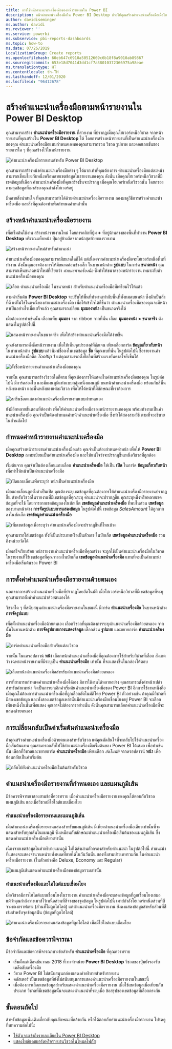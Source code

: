 ```yaml
---
title: การใช้หน้าคำแนะนำเครื่องมือของหน้ารายงานใน Power BI
description: หน้าคำแนะนำเครื่องมือใน Power BI Desktop ช่วยให้คุณสร้างคำแนะนำเครื่องมือเมื่อโฮเวอร์ที่สวยงาม สำหรับวิชวลในรายงานของคุณ
author: davidiseminger
ms.author: davidi
ms.reviewer: ''
ms.service: powerbi
ms.subservice: pbi-reports-dashboards
ms.topic: how-to
ms.date: 07/26/2019
LocalizationGroup: Create reports
ms.openlocfilehash: 60eb647c6910a50512669c6b18f8a9010ab89867
ms.sourcegitcommit: 653e18d7041d3dd1cf7a38010372366975a98eae
ms.translationtype: HT
ms.contentlocale: th-TH
ms.lasthandoff: 12/01/2020
ms.locfileid: "96412678"
---
```

# <a name="create-tooltips-based-on-report-pages-in-power-bi-desktop"></a>สร้างคำแนะนำเครื่องมือตามหน้ารายงานใน Power BI Desktop
คุณสามารถสร้าง **คำแนะนำเครื่องมือรายงาน** ที่สวยงาม ที่ปรากฏเมื่อคุณโฮเวอร์เหนือวิชวล จากหน้ารายงานที่คุณสร้างใน **Power BI Desktop** ได้ โดยการสร้างหน้ารายงานที่เป็นคำแนะนำเครื่องมือของคุณ คำแนะนำเครื่องมือแบบกำหนดเองของคุณสามารถรวม วิชวล รูปภาพ และคอลเลกชันของรายการใด ๆ ที่คุณสร้างไว้ในหน้ารายงาน 

![คำแนะนำเครื่องมือรายงานสำหรับ Power BI Desktop](media/desktop-tooltips/desktop-tooltips_00a.png)

คุณสามารถสร้างหน้าคำแนะนำเครื่องมือต่าง ๆ ได้มากเท่าที่คุณต้องการ คำแนะนำเครื่องมือแต่ละหน้า สามารถเชื่อมโยงกับหนึ่งหรือหลายเขตข้อมูลในรายงานของคุณ ดังนั้น เมื่อคุณโฮเวอร์เหนือวิชวลที่มีเขตข้อมูลที่เลือก คำแนะนำเครื่องมือที่คุณสร้างขึ้นจะปรากฏ เมื่อคุณโฮเวอร์เหนือวิชวลนั้น โดยกรองตามจุดข้อมูลที่เมาส์ของคุณกำลังโฮเวอร์อยู่ 

มีหลายสิ่งน่าสนใจ ที่คุณสามารถทำได้ด้วยคำแนะนำเครื่องมือรายงาน ลองมาดูวิธีการสร้างคำแนะนำเครื่องมือ และสิ่งที่คุณต้องทำเพื่อกำหนดค่าเหล่านั้น

## <a name="create-a-report-tooltip-page"></a>สร้างหน้าคำแนะนำเครื่องมือรายงาน
เพื่อเริ่มต้นใช้งาน สร้างหน้ารายงานใหม่ โดยการคลิกที่ปุ่ม **+** ที่อยู่ด้านล่างของพื้นที่ทำงาน **Power BI Desktop** บริเวณแท็บหน้า ปุ่มอยู่ข้างถัดจากหน้าสุดท้ายของรายงาน 

![สร้างหน้ารายงานใหม่สำหรับคำแนะนำ](media/desktop-tooltips/desktop-tooltips_02.png)

คำแนะนำเครื่องมือของคุณสามารถมีขนาดใดก็ได้ แต่เนื่องจากคำแนะนำเครื่องมือจะโฮเวอร์เหนือพื้นที่ทำงาน ดังนั้นคุณอาจต้องการให้มีขนาดค่อนข้างเล็ก ในบานหน้าต่าง **รูปแบบ** ในการ์ด **ขนาดหน้า** คุณสามารถเห็นขนาดหน้าใหม่ที่เรียกว่า *คำแนะนำเครื่องมือ* ซึ่งทำให้ขนาดของหน้ารายงาน เหมาะกับคำแนะนำเครื่องมือของคุณ

![เลือก คำแนะนำเครื่องมือ ในขนาดหน้า สำหรับคำแนะนำเครื่องมือที่เตรียมไว้ให้แล้ว](media/desktop-tooltips/desktop-tooltips_03.png)

ตามค่าเริ่มต้น **Power BI Desktop** จะปรับให้พื้นที่ทำงานเท่ากับพื้นที่ทั้งหมดบนหน้า ซึ่งมักเป็นสิ่งที่ดี แต่ไม่ใช่ในกรณีของคำแนะนำเครื่องมือ เพื่อให้เข้าใจได้ดีขึ้นว่า คำแนะนำเครื่องมือของคุณจะมีหน้าตาเป็นอย่างไรเมื่อเสร็จแล้ว คุณสามารถเปลี่ยน **มุมมองหน้า** เป็นขนาดจริงได้ 

เมื่อต้องการทำเช่นนั้น เลือกแท็บ **มุมมอง** จาก ribbon จากที่นั่น เลือก **มุมมองหน้า > ขนาดจริง** ดังแสดงในรูปต่อไปนี้

![แสดงหน้ารายงานในขนาดจริง เพื่อให้สร้างคำแนะนำเครื่องมือได้ง่ายขึ้น](media/desktop-tooltips/desktop-tooltips_04.png)

คุณยังสามารถตั้งชื่อหน้ารายงาน เพื่อให้เห็นจุดประสงค์ที่ชัดเจน เพียงเลือกการ์ด **ข้อมูลเกี่ยวกับหน้า** ในบานหน้าต่าง **รูปแบบ** แล้วพิมพ์ชื่อลงในเขตข้อมูล **ชื่อ** ที่คุณพบที่นั่น ในรูปต่อไปนี้ ชื่อรายงานคำแนะนำเครื่องมือคือ *Tooltip 1* แต่คุณสามารถตั้งชื่ออื่นที่สร้างแรงบันดาลใจยิ่งขึ้นได้

![ตั้งชื่อหน้ารายงานคำแนะนำเครื่องมือของคุณ](media/desktop-tooltips/desktop-tooltips_05.png)

จากนั้น คุณสามารถสร้างวิชวลใดก็ตาม ที่คุณต้องการให้แสดงในคำแนะนำเครื่องมือของคุณ ในรูปต่อไปนี้ มีการ์ดสองใบ และมีแผนภูมิแท่งแบบกลุ่มหนึ่งแผนภูมิ บนหน้าคำแนะนำเครื่องมือ พร้อมกับสีพื้นหลังของหน้า และพื้นหลังของแต่ละวิชวล เพื่อให้ได้หน้าที่มีลักษณะที่เราต้องการ

![สกรีนช็อตแสดงคำแนะนำเครื่องมือรายงานแบบกำหนดเอง](media/desktop-tooltips/desktop-tooltips_06.png)

ยังมีอีกหลายขั้นตอนที่ต้องทำ เพื่อให้คำแนะนำเครื่องมือของหน้ารายงานของคุณ พร้อมทำงานเป็นคำแนะนำเครื่องมือ คุณจำเป็นต้องกำหนดค่าหน้าคำแนะนำเครื่องมือ ซึ่งทำได้สองสามวิธี ตามที่จะอธิบายในส่วนถัดไป 

## <a name="configure-your-tooltip-report-page"></a>กำหนดค่าหน้ารายงานคำแนะนำเครื่องมือ

เมื่อคุณสร้างหน้ารายงานคำแนะนำเครื่องมือแล้ว คุณจำเป็นต้องกำหนดค่าหน้า เพื่อให้ **Power BI Desktop** ลงทะเบียนเป็นคำแนะนำเครื่องมือ และให้แน่ใจว่าจะปรากฏขึ้นเหนือวิชวลที่ถูกต้อง

เริ่มต้นจาก คุณจำเป็นต้องเลื่อนแถบเลื่อน **คำแนะนำเครื่องมือ** ให้เป็น **เปิด** ในการ์ด **ข้อมูลเกี่ยวกับหน้า** เพื่อทำให้หน้าเป็นคำแนะนำเครื่องมือ 

![เปิดแถบเลื่อนเพื่อระบุว่า หน้าเป็นคำแนะนำเครื่องมือ](media/desktop-tooltips/desktop-tooltips_07.png)

เมื่อแถบเลื่อนถูกตั้งค่าเป็นเปิด คุณต้องระบุเขตข้อมูลที่คุณต้องการให้คำแนะนำเครื่องมือรายงานปรากฏขึ้น สำหรับวิชวลในรายงานที่มีเขตข้อมูลที่คุณระบุ คำแนะนำจะปรากฏขึ้น คุณระบุหนึ่งหรือหลายเขตข้อมูลที่จะใช้ โดยการลากเขตข้อมูลลงในบักเก็ต **เขตข้อมูลคำแนะนำเครื่องมือ** ที่พบในส่วน **เขตข้อมูล** ของบานหน้าต่าง **การจัดรูปแบบการแสดงข้อมูล** ในรูปต่อไปนี้ เขตข้อมูล *SalesAmount* ได้ถูกลากลงในบักเก็ต **เขตข้อมูลคำแนะนำเครื่องมือ**

![เพิ่มเขตข้อมูลเพื่อระบุว่า คำแนะนำเครื่องมือจะปรากฏขึ้นที่ไหนบ้าง](media/desktop-tooltips/desktop-tooltips_08.png)
 
คุณสามารถใส่เขตข้อมูล ทั้งที่เป็นประเภทหรือเป็นตัวเลข ในบักเก็ต **เขตข้อมูลคำแนะนำเครื่องมือ** รวมถึงหน่วยวัดได้

เมื่อเสร็จเรียบร้อย หน้ารายงานคำแนะนำเครื่องมือที่คุณสร้าง จะถูกใช้เป็นคำแนะนำเครื่องมือในวิชวล ในรายงานที่ใช้เขตข้อมูลที่คุณวางลงในบักเก็ต **เขตข้อมูลคำแนะนำเครื่องมือ** แทนที่จะเป็นคำแนะนำเครื่องมือเริ่มต้นของ Power BI

## <a name="manually-setting-a-report-tooltip"></a>การตั้งค่าคำแนะนำเครื่องมือรายงานด้วยตนเอง

นอกจากการสร้างคำแนะนำเครื่องมือที่ปรากฏโดยอัตโนมัติ เมื่อโฮเวอร์เหนือวิชวลที่มีเขตข้อมูลที่ระบุ คุณสามารถตั้งค่าคำแนะนำด้วยตนเองได้ 

วิชวลใด ๆ ที่สนับสนุนคำแนะนำเครื่องมือรายงานในขณะนี้ มีการ์ด **คำแนะนำเครื่องมือ** ในบานหน้าต่าง **การจัดรูปแบบ** 

เพื่อตั้งค่าแนะนำเครื่องมือด้วยตนเอง เลือกวิชวลที่คุณต้องการระบุคำแนะนำเครื่องมือด้วยตนเอง จากนั้นในบานหน้าต่าง **การจัดรูปแบบการแสดงข้อมูล** เลือกส่วน **รูปแบบ** และขยายการ์ด **คำแนะนำเครื่องมือ**

![การ์ดคำแนะนำเครื่องมือสำหรับแต่ละวิชวล](media/desktop-tooltips/desktop-tooltips_09.png)

จากนั้น ในแดรอปดาวน์ **หน้า** เลือกหน้าคำแนะนำเครื่องมือที่คุณต้องการใช้สำหรับวิชวลที่เลือก สังเกตว่า เฉพาะหน้ารายงานที่มีระบุเป็น **คำแนะนำเครื่องมือ** เท่านั้น ที่จะแสดงขึ้นในกล่องโต้ตอบ

![เลือกหน้าคำแนะนำเครื่องมือสำหรับคำแนะนำเครื่องมือด้วยตนเอง](media/desktop-tooltips/desktop-tooltips_10.png)

การที่สามารถกำหนดคำแนะนำเครื่องมือได้เอง มีการใช้งานได้หลายอย่าง คุณสามารถตั้งค่าหน้าเปล่าสำหรับคำแนะนำ จึงเป็นการยกเลิกค่าเริ่มต้นคำแนะนำเครื่องมือของ Power BI อีกการใช้งานหนึ่งคือ เมื่อคุณไม่ต้องการคำแนะนำเครื่องมือที่ถูกเลือกอัตโนมัติโดย Power BI ตัวอย่างเช่น ถ้าคุณมีวิชวลที่มีสองเขตข้อมูล และทั้งสองเขตข้อมูลเหล่านั้นมีคำแนะนำเครื่องมือเชื่อมโยงอยู่ Power BI จะเลือกเพียงหนึ่งในนั้นเพื่อแสดง คุณอาจไม่ต้องการอย่างนั้น ดังนั้นคุณสามารถเลือกคำแนะนำเครื่องมือที่จะแสดงด้วยตนเอง

## <a name="reverting-to-default-tooltips"></a>การเปลี่ยนกลับเป็นค่าเริ่มต้นคำแนะนำเครื่องมือ

ถ้าคุณสร้างคำแนะนำเครื่องมือด้วยตนเองสำหรับวิชวล แต่คุณตัดสินใจที่จะกลับไปใช้คำแนะนำเครื่องมือเริ่มต้นแทน คุณสามารถกลับไปใช้คำแนะนำเครื่องมือเริ่มต้นของ Power BI ได้เสมอ เพื่อทำเช่นนั้น เลือกที่วิชวลและขยายการ์ด **คำแนะนำเครื่องมือ** เพียงเลือก *อัตโนมัติ* จากดรอปดาวน์ **หน้า** เพื่อย้อนกลับเป็นค่าเริ่มต้น

![กลับไปยังคำแนะนำเครื่องมือเริ่มต้นสำหรับวิชวล](media/desktop-tooltips/desktop-tooltips_11.png)

## <a name="custom-report-tooltips-and-line-charts"></a>คำแนะนำเครื่องมือรายงานที่กำหนดเอง และแผนภูมิเส้น

มีข้อควรพิจารณาสองสามข้อที่ควรทราบ เมื่อคำแนะนำเครื่องมือรายงานของคุณโต้ตอบกับวิชวลแผนภูมิเส้น และเมื่อวิชวลมีไฮไลต์แบบเชื่อมโยง

### <a name="report-tooltips-and-line-charts"></a>คำแนะนำเครื่องมือรายงานและแผนภูมิเส้น

เมื่อคำแนะนำเครื่องมือรายงานแสดงสำหรับแผนภูมิเส้น มีเพียงคำแนะนำเครื่องมือเดียวเท่านั้นที่จะแสดงสำหรับทุกเส้นในแผนภูมิ ซึ่งเหมือนกับลักษณะคำแนะนำเครื่องมือเริ่มต้นของแผนภูมิเส้น ซึ่งแสดงคำแนะนำเครื่องมือเดียวเท่านั้น 

เนื่องจากเขตข้อมูลในคำอธิบายแผนภูมิ ไม่ได้ส่งผ่านตัวกรองสำหรับคำแนะนำ ในรูปต่อไปนี้ คำแนะนำที่แสดงจะแสดงจำนวนหน่วยทั้งหมดที่ขายได้ในวันวันนั้น ของทั้งสามประเภทรวมกัน ในคำแนะนำเครื่องมือรายงาน (ในตัวอย่างคือ Deluxe, Economy และ Regular) 

![แผนภูมิเส้นแสดงคำแนะนำเครื่องมือของข้อมูลรวมเท่านั้น](media/desktop-tooltips/desktop-tooltips_12.png)

### <a name="report-tooltips-and-cross-highlighting"></a>คำแนะนำเครื่องมือและไฮไลต์แบบเชื่อมโยง

เมื่อวิชวลมีการไฮไลต์แบบเชื่อมโยงในรายงาน คำแนะนำเครื่องมือจะแสดงข้อมูลที่ถูกเชื่อมโยงเสมอ แม้ว่าคุณกำลังวางเมาส์ไว้เหนือส่วนที่สีจางของจุดข้อมูล ในรูปต่อไปนี้ เมาส์กำลังโฮเวอร์เหนือส่วนที่สีจางของกราฟแท่ง (ส่วนที่ไม่ถูกไฮไลต์) แต่คำแนะนำเครื่องมือรายงาน ยังคงแสดงข้อมูลสำหรับส่วนที่สีเข้มสำหรับจุดข้อมูลน้ัน (ข้อมูลที่ถูกไฮไลต์)

![คำแนะนำเครื่องมือรายงานแสดงข้อมูลที่ถูกไฮไลต์ เมื่อมีไฮไลต์แบบเชื่อมโยง](media/desktop-tooltips/desktop-tooltips_13.png)



## <a name="limitations-and-considerations"></a>ข้อจำกัดและข้อควรพิจารณา
มีข้อจำกัดและข้อควรพิจารณาบางข้อสำหรับ **คำแนะนำเครื่องมือ** ที่คุณควรทราบ

* เริ่มตั้งแต่เดือนธันวาคม 2018 ที่วางจำหน่าย **Power BI Desktop** วิชวลของปุ่มยังรองรับเคล็ดลับเครื่องมือ
* วิชวล Power BI ไม่สนับสนุนกล่องแสดงคำอธิบายสำหรับรายงาน 
* คลัสเตอร์ เป็นเขตข้อมูลที่ยังไม่สนับสนุนการแสดงคำแนะนำเครื่องมือรายงานในขณะนี้ 
* เมื่อต้องการเลือกเขตข้อมูลสำหรับแสดงคำแนะนำเครื่องมือรายงาน เมื่อใช้เขตข้อมูลเมื่อเทียบกับประเภท วิชวลที่มีเขตข้อมูลนั้นจะแสดงคำแนะนำที่ระบุเมื่อ ข้อสรุปของเขตข้อมูลที่เลือกตรงกัน 



## <a name="next-steps"></a>ขั้นตอนถัดไป
สำหรับข้อมูลเพิ่มเติมเกี่ยวกับคุณลักษณะที่คล้ายกัน หรือโต้ตอบกับคำแนะนำเครื่องมือรายงาน โปรดดูที่บทความต่อไปนี้:

* [ใช้ตัวเจาะเข้าถึงรายละเอียดใน Power BI Desktop](desktop-drillthrough.md)
* [แสดงไทล์แดชบอร์ดหรือรายงานวิชวลในโหมดโฟกัส](../consumer/end-user-focus.md)
